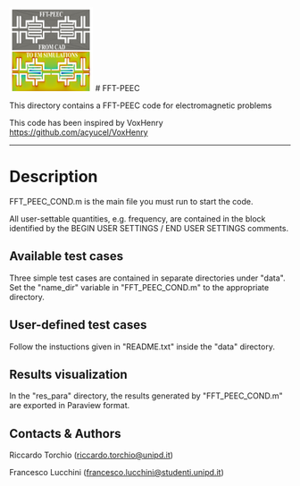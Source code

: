 <img src="image.png" width="150" height="150">
# FFT-PEEC 

This directory contains a FFT-PEEC code for electromagnetic problems

This code has been inspired by VoxHenry https://github.com/acyucel/VoxHenry

-------------------------------------------------------------------

# Description
 
FFT_PEEC_COND.m is the main file you must run to start the code. 

All user-settable quantities, e.g. frequency, are contained in the block identified by the 
BEGIN USER SETTINGS / END USER SETTINGS comments.

Available test cases
--------------------
Three simple test cases are contained in separate directories under "data". 
Set the "name_dir" variable in "FFT_PEEC_COND.m"  to the appropriate directory.

User-defined test cases
-----------------------
Follow the instuctions given in "README.txt" inside the "data" directory.

Results visualization
--------------------
In the "res_para" directory, the results generated by "FFT_PEEC_COND.m" are exported in 
Paraview format. 

Contacts & Authors
-----------------------
Riccardo Torchio (riccardo.torchio@unipd.it)

Francesco Lucchini (francesco.lucchini@studenti.unipd.it)
